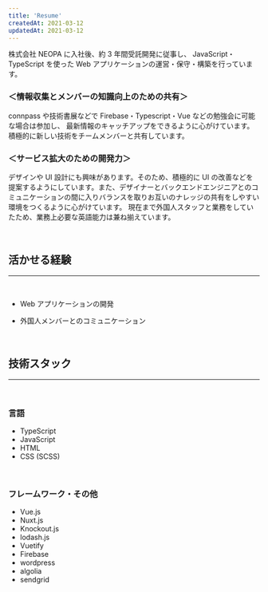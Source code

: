 ```yaml
---
title: 'Resume'
createdAt: 2021-03-12
updatedAt: 2021-03-12
---
```


株式会社 NEOPA に入社後、約 3 年間受託開発に従事し、
JavaScript・TypeScript を使った Web アプリケーションの運営・保守・構築を行っています。

### ＜情報収集とメンバーの知識向上のための共有＞

connpass や技術書展などで Firebase・Typescript・Vue などの勉強会に可能な場合は参加し、
最新情報のキャッチアップをできるように心がけています。
積極的に新しい技術をチームメンバーと共有しています。

### ＜サービス拡大のための開発力＞

デザインや UI 設計にも興味があります。そのため、積極的に UI の改善などを提案するようにしています。また、デザイナーとバックエンドエンジニアとのコミュニケーションの間に入りバランスを取りお互いのナレッジの共有をしやすい環境をつくるように心がけています。
現在まで外国人スタッフと業務をしていたため、業務上必要な英語能力は兼ね揃えています。

<br />

## 活かせる経験

---

<br />

- Web アプリケーションの開発

- 外国人メンバーとのコミュニケーション

<br />

## 技術スタック

---

<br />

### 言語

- TypeScript
- JavaScript
- HTML
- CSS (SCSS)

<br />

### フレームワーク・その他

- Vue.js
- Nuxt.js
- Knockout.js
- lodash.js
- Vuetify
- Firebase
- wordpress
- algolia
- sendgrid

<br />
